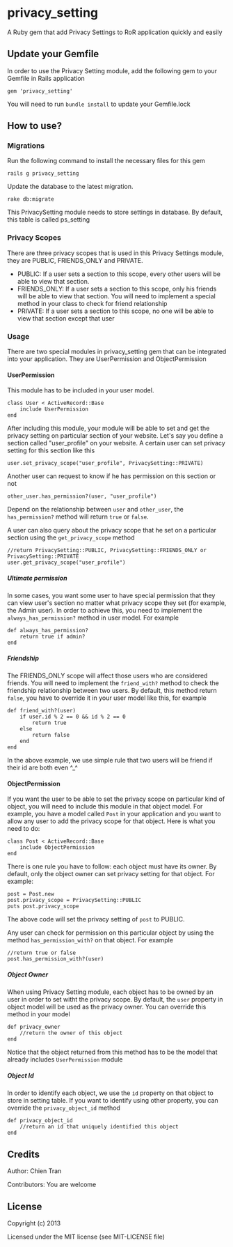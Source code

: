 privacy_setting
===============

A Ruby gem that add Privacy Settings to RoR application quickly and easily

## Update your Gemfile
In order to use the Privacy Setting module, add the following gem to your Gemfile in Rails application

	gem 'privacy_setting'

You will need to run `bundle install` to update your Gemfile.lock

## How to use?
### Migrations
Run the following command to install the necessary files for this gem

	rails g privacy_setting

Update the database to the latest migration.

	rake db:migrate

This PrivacySetting module needs to store settings in database. By default, this table is called ps_setting 
### Privacy Scopes
There are three privacy scopes that is used in this Privacy Settings module, they are PUBLIC, FRIENDS_ONLY and PRIVATE. 
* PUBLIC: If a user sets a section to this scope, every other users will be able to view that section.
* FRIENDS_ONLY: If a user sets a section to this scope, only his friends will be able to view that section. You will need to implement a special method in your class to check for friend relationship
* PRIVATE: If a user sets a section to this scope, no one will be able to view that section except that user

### Usage
There are two special modules in privacy_setting gem that can be integrated into your application. They are UserPermission and ObjectPermission

#### UserPermission
This module has to be included in your user model. 

	class User < ActiveRecord::Base
		include UserPermission
	end

After including this module, your module will be able to set and get the privacy setting on particular section of your website. Let's say you define a section called "user_profile" on your website. A certain user can set privacy setting for this section like this

	user.set_privacy_scope("user_profile", PrivacySetting::PRIVATE)

Another user can request to know if he has permission on this section or not

	other_user.has_permission?(user, "user_profile")

Depend on the relationship between `user` and `other_user`, the `has_permission?` method will return `true` or `false`.

A user can also query about the privacy scope that he set on a particular section using the `get_privacy_scope` method

	//return PrivacySetting::PUBLIC, PrivacySetting::FRIENDS_ONLY or PrivacySetting::PRIVATE
	user.get_privacy_scope("user_profile")

##### Ultimate permission

In some cases, you want some user to have special permission that they can view user's section no matter what privacy scope they set (for example, the Admin user). In order to achieve this, you need to implement the `always_has_permission?` method in user model. For example

	def always_has_permission?
		return true if admin?
	end

##### Friendship

The FRIENDS_ONLY scope will affect those users who are considered friends. You will need to implement the `friend_with?` method to check the friendship relationship between two users. By default, this method return `false`, you have to override it in your user model like this, for example

	def friend_with?(user)
		if user.id % 2 == 0 && id % 2 == 0
			return true
		else
			return false
		end
	end

In the above example, we use simple rule that two users will be friend if their id are both even ^_^

#### ObjectPermission

If you want the user to be able to set the privacy scope on particular kind of object, you will need to include this module in that object model. For example, you have a model called `Post` in your application and you want to allow any user to add the privacy scope for that object. Here is what you need to do:

	class Post < ActiveRecord::Base
		include ObjectPermission
	end

There is one rule you have to follow: each object must have its owner. By default, only the object owner can set privacy setting for that object. For example:

	post = Post.new
	post.privacy_scope = PrivacySetting::PUBLIC
	puts post.privacy_scope

The above code will set the privacy setting of `post` to PUBLIC. 

Any user can check for permission on this particular object by using the method `has_permission_with?` on that object. For example

	//return true or false
	post.has_permission_with?(user)

##### Object Owner

When using Privacy Setting module, each object has to be owned by an user in order to set witht the privacy scope. By default, the `user` property in object model will be used as the privacy owner. You can override this method in your model

	def privacy_owner
		//return the owner of this object
	end

Notice that the object returned from this method has to be the model that already includes `UserPermission` module

##### Object Id
In order to identify each object, we use the `id` property on that object to store in setting table. If you want to identify using other property, you can override the `privacy_object_id` method

	def privacy_object_id
		//return an id that uniquely identified this object
	end

## Credits

Author: Chien Tran

Contributors: You are welcome

## License

Copyright (c) 2013

Licensed under the MIT license (see MIT-LICENSE file)